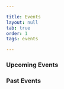```yaml
---

title: Events
layout: null
tab: true
order: 1
tags: events

---
```

### Upcoming Events


### Past Events